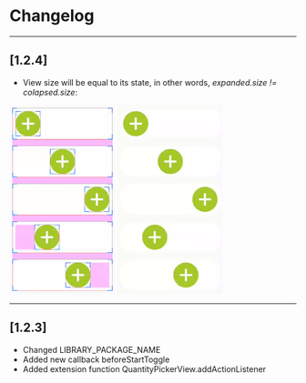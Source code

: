 # Changelog

---

## [1.2.4]

- View size will be equal to its state, in other words, _expanded.size != colapsed.size_:  

<img src="media/s3.gif" alt="Sample"/> <img src="media/s4.gif" alt="Sample"/>

---

## [1.2.3]

- Changed LIBRARY_PACKAGE_NAME
- Added new callback beforeStartToggle
- Added extension function QuantityPickerView.addActionListener